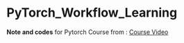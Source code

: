# PyTorch_Workflow_Learning
 
 **Note and codes** for Pytorch Course from : [Course Video](https://www.youtube.com/watch?v=V_xro1bcAuA&t=4949s) 
